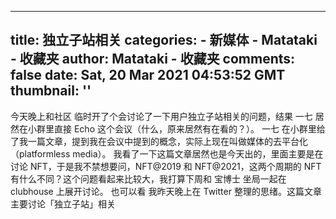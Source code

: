 
---
title: 独立子站相关
categories: 
    - 新媒体
    - Matataki - 收藏夹
author: Matataki - 收藏夹
comments: false
date: Sat, 20 Mar 2021 04:53:52 GMT
thumbnail: ''
---

<div>   
今天晚上和社区 临时开了个会讨论了一下用户独立子站相关的问题，结果 一七 居然在小群里直接 Echo 这个会议（什么，原来居然有在看的？）。 一七 在小群里给了我一篇文章，提到我在会议中提到的概念，实际上现在叫做媒体的去平台化（platformless media）。 我看了一下这篇文章居然也是今天出的，里面主要是在讨论 NFT，于是我不禁想要问，NFT@2019 和 NFT@2021，这两个周期的 NFT 有什么不同？这个问题看起来比较大，我打算下周和 宝博士 坐局一起在 clubhouse 上展开讨论。  也可以看 我昨天晚上在 Twitter 整理的思绪。这篇文章主要讨论「独立子站」相关  
</div>
            